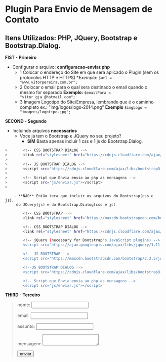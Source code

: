 # Plugin Para Envio de Mensagem de Contato
## Itens Utilizados: PHP, JQuery, Bootstrap e Bootstrap.Dialog.

**FIST - Primeiro**
- Configurar o arquivo: **configuracao-enviar.php**
	- 1 Colocar o endereço do Site em que sera aplicado o Plugin (sem os protocolos HTTP e HTTPS)
		**Exemplo:*	
		```$url = "www.vitorpereira.com.br";```
	- 2 Colocar o email para o qual sera destinado o email quando o mesmo for separado
		**Exemplo:**
		```$emailPara = "vitor_gja_@hotmail.com";```
	- 3 Imagem Logotipo do Site/Empresa, lembrando que é o caminho completo ex.: "img/logos/logo-2014.png"
		**Exemplo**
		```$imgLogo = "imagens/logotipo.jpg"; ```

**SECOND - Segundo**
- Incluindo arquivos **necessarios**
	* Voce já tem o Bootstrap e JQuery no seu projeto?
		- **SIM** Basta apenas incluir 1 css e 1 js do Bootstrap.Dialog.
```sh
> 		<!-- CSS BOOTSTRAP DIALOG -->	
> 		<link rel="stylesheet" href="https://cdnjs.cloudflare.com/ajax/libs/bootstrap3-dialog/1.34.5/css/bootstrap-dialog.min.css">
>
> 		<!-- JS BOOTSTRAP DIALOG -->	
> 		<script src="https://cdnjs.cloudflare.com/ajax/libs/bootstrap3-dialog/1.34.5/js/bootstrap-dialog.min.js" &#62;</script>
>
> 		<!-- Script que Envia envia ao php as mensagens -->
> 		<script src="js/enviar.js"></script>
>
```

		- **NÃO** Então tera que incluir os arquivos do Bootstrap(css e js), 
		 do JQuery(js) e do Bootstrap.Dialog(css e js)

```sh
 		<!-- CSS BOOTSTRAP -->	
 		<link rel="stylesheet" href="https://maxcdn.bootstrapcdn.com/bootstrap/3.3.5/css/bootstrap.min.css">	

 		<!-- CSS BOOTSTRAP DIALOG -->	
 		<link rel="stylesheet" href="https://cdnjs.cloudflare.com/ajax/libs/bootstrap3-dialog/1.34.5/css/bootstrap-dialog.min.css">	

 		<!-- jQuery (necessary for Bootstrap's JavaScript plugins) -->	
 		<script src="https://ajax.googleapis.com/ajax/libs/jquery/1.11.3/jquery.min.js"></script>	

 		<!-- JS BOOTSTRAP -->
 		<script src="https://maxcdn.bootstrapcdn.com/bootstrap/3.3.5/js/bootstrap.min.js"></script>	

 		<!--JS BOOTSTRAP DIALOG -->	
		<script src="https://cdnjs.cloudflare.com/ajax/libs/bootstrap3-dialog/1.34.5/js/bootstrap-dialog.min.js">	</script>	

 		<!-- Script que Envia envia ao php as mensagens -->	
 		<script src="js/enviar.js"></script>	
```		

**THIRD - Terceiro**

  


>	nome: <input type="text" name="nome">
>
>	email: <input type="email" name="email">
>
>	assunto: <input type="text" name="assunto">
>
>	mensagem: <textarea name="mensagem"></textarea>
>
>	<button type="button" data-input="submit">enviar</button>
>
